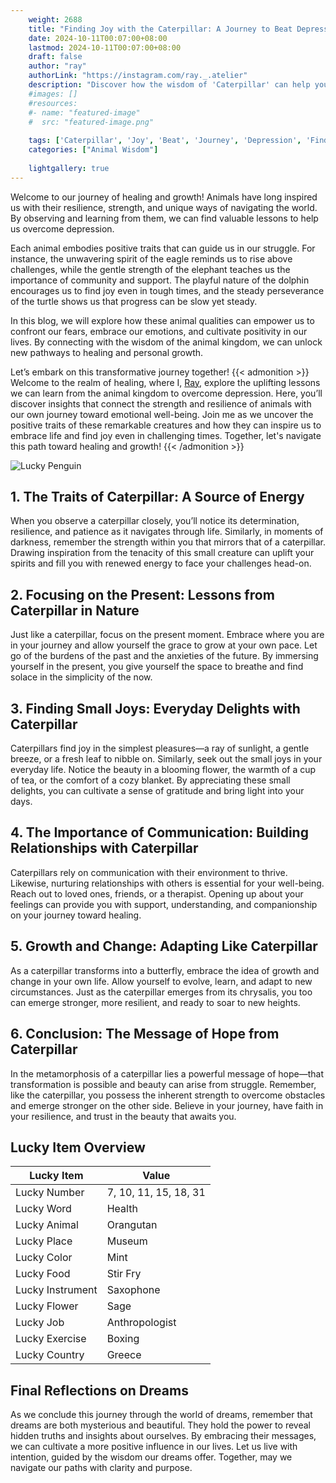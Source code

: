 ```yaml
---
    weight: 2688
    title: "Finding Joy with the Caterpillar: A Journey to Beat Depression"  # Assuming 'title' column exists
    date: 2024-10-11T00:07:00+08:00
    lastmod: 2024-10-11T00:07:00+08:00
    draft: false
    author: "ray"
    authorLink: "https://instagram.com/ray._.atelier"
    description: "Discover how the wisdom of 'Caterpillar' can help you overcome depression and find joy in your life journey."
    #images: []
    #resources:
    #- name: "featured-image"
    #  src: "featured-image.png"
    
    tags: ['Caterpillar', 'Joy', 'Beat', 'Journey', 'Depression', 'Finding']
    categories: ["Animal Wisdom"]
    
    lightgallery: true
---
```

    
Welcome to our journey of healing and growth! Animals have long inspired us with their resilience, strength, and unique ways of navigating the world. By observing and learning from them, we can find valuable lessons to help us overcome depression.

Each animal embodies positive traits that can guide us in our struggle. For instance, the unwavering spirit of the eagle reminds us to rise above challenges, while the gentle strength of the elephant teaches us the importance of community and support. The playful nature of the dolphin encourages us to find joy even in tough times, and the steady perseverance of the turtle shows us that progress can be slow yet steady.

In this blog, we will explore how these animal qualities can empower us to confront our fears, embrace our emotions, and cultivate positivity in our lives. By connecting with the wisdom of the animal kingdom, we can unlock new pathways to healing and personal growth.

Let’s embark on this transformative journey together!
{{< admonition >}}
Welcome to the realm of healing, where I, [Ray](https://instagram.com/ray._.atelier), explore the uplifting lessons we can learn from the animal kingdom to overcome depression. Here, you’ll discover insights that connect the strength and resilience of animals with our own journey toward emotional well-being. Join me as we uncover the positive traits of these remarkable creatures and how they can inspire us to embrace life and find joy even in challenging times. Together, let's navigate this path toward healing and growth!
{{< /admonition >}}

![Lucky Penguin](https://cdn.pixabay.com/photo/2024/09/07/02/34/penguins-9028827_1280.jpg "Lucky Penguin")

## 1. The Traits of Caterpillar: A Source of Energy
When you observe a caterpillar closely, you’ll notice its determination, resilience, and patience as it navigates through life. Similarly, in moments of darkness, remember the strength within you that mirrors that of a caterpillar. Drawing inspiration from the tenacity of this small creature can uplift your spirits and fill you with renewed energy to face your challenges head-on.

## 2. Focusing on the Present: Lessons from Caterpillar in Nature
Just like a caterpillar, focus on the present moment. Embrace where you are in your journey and allow yourself the grace to grow at your own pace. Let go of the burdens of the past and the anxieties of the future. By immersing yourself in the present, you give yourself the space to breathe and find solace in the simplicity of the now.

## 3. Finding Small Joys: Everyday Delights with Caterpillar
Caterpillars find joy in the simplest pleasures—a ray of sunlight, a gentle breeze, or a fresh leaf to nibble on. Similarly, seek out the small joys in your everyday life. Notice the beauty in a blooming flower, the warmth of a cup of tea, or the comfort of a cozy blanket. By appreciating these small delights, you can cultivate a sense of gratitude and bring light into your days.

## 4. The Importance of Communication: Building Relationships with Caterpillar
Caterpillars rely on communication with their environment to thrive. Likewise, nurturing relationships with others is essential for your well-being. Reach out to loved ones, friends, or a therapist. Opening up about your feelings can provide you with support, understanding, and companionship on your journey toward healing.

## 5. Growth and Change: Adapting Like Caterpillar
As a caterpillar transforms into a butterfly, embrace the idea of growth and change in your own life. Allow yourself to evolve, learn, and adapt to new circumstances. Just as the caterpillar emerges from its chrysalis, you too can emerge stronger, more resilient, and ready to soar to new heights.

## 6. Conclusion: The Message of Hope from Caterpillar
In the metamorphosis of a caterpillar lies a powerful message of hope—that transformation is possible and beauty can arise from struggle. Remember, like the caterpillar, you possess the inherent strength to overcome obstacles and emerge stronger on the other side. Believe in your journey, have faith in your resilience, and trust in the beauty that awaits you.


## Lucky Item Overview
| Lucky Item          | Value              |
|---------------|--------------------|
| Lucky Number        | 7, 10, 11, 15, 18, 31  |
| Lucky Word          | Health |
| Lucky Animal        | Orangutan |
| Lucky Place         | Museum     |
| Lucky Color         | Mint     |
| Lucky Food          | Stir Fry      |
| Lucky Instrument    | Saxophone |
| Lucky Flower        | Sage    |
| Lucky Job           | Anthropologist       |
| Lucky Exercise      | Boxing  |
| Lucky Country       | Greece    |


##  Final Reflections on Dreams

As we conclude this journey through the world of dreams, remember that dreams are both mysterious and beautiful. They hold the power to reveal hidden truths and insights about ourselves. By embracing their messages, we can cultivate a more positive influence in our lives. Let us live with intention, guided by the wisdom our dreams offer. Together, may we navigate our paths with clarity and purpose.
